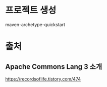 # 프로젝트 생성
maven-archetype-quickstart

# 출처
## Apache Commons Lang 3 소개
https://recordsoflife.tistory.com/474
